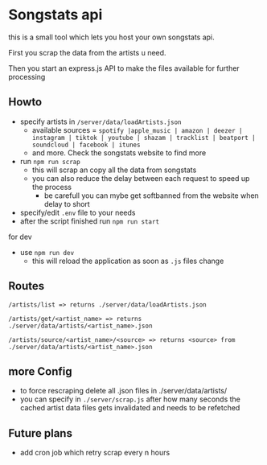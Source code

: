 # Songstats api

this is a small tool which lets you host your own songstats api.

First you scrap the data from the artists u need.

Then you start an express.js API to make the files available for further processing

## Howto
- specify artists in ``/server/data/loadArtists.json``
    - available sources = ``spotify |apple_music | amazon | deezer | instagram | tiktok | youtube | shazam | tracklist | beatport | soundcloud | facebook | itunes``
    - and more. Check the songstats website to find more
- run `npm run scrap`
    - this will scrap an copy all the data from songstats
    - you can also reduce the delay between each request to speed up the process
        - be carefull you can mybe get softbanned from the website when delay to short
- specify/edit ``.env`` file to your needs
- after the script finished run `npm run start`

for dev 
- use ``npm run dev`` 
    - this will reload the application as soon as ``.js`` files change


##  Routes

```
/artists/list => returns ./server/data/loadArtists.json
```
```
/artists/get/<artist_name> => returns ./server/data/artists/<artist_name>.json
```
```
/artists/source/<artist_name>/<source> => returns <source> from ./server/data/artists/<artist_name>.json
```

## more Config
- to force rescraping delete all .json files in ./server/data/artists/
- you can specify in ``./server/scrap.js`` after how many seconds the cached artist data files gets invalidated and needs to be refetched


## Future plans
- add cron job which retry scrap every n hours